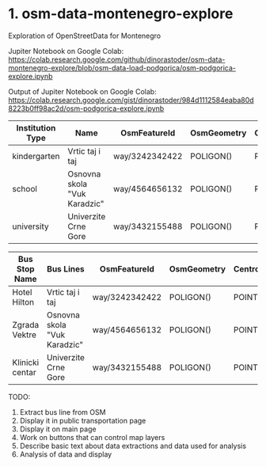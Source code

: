 # 1. osm-data-montenegro-explore
Exploration of OpenStreetData for Montenegro

Jupiter Notebook on Google Colab:
https://colab.research.google.com/github/dinorastoder/osm-data-montenegro-explore/blob/osm-data-load-podgorica/osm-podgorica-explore.ipynb

Output of Jupiter Notebook on Google Colab:
https://colab.research.google.com/gist/dinorastoder/984d1112584eaba80d8223b0ff98ac2d/osm-podgorica-explore.ipynb


| Institution Type | Name | OsmFeatureId | OsmGeometry | Centroid |
| ---------------- | ---- | ------------ | ----------- | -------- |
|  kindergarten | Vrtic taj i taj | way/3242342422 | POLIGON() | POINT() |
|  school | Osnovna skola "Vuk Karadzic" | way/4564656132 | POLIGON() | POINT() |
|  university | Univerzite Crne Gore | way/3432155488 | POLIGON() | POINT() |

| Bus Stop Name | Bus Lines | OsmFeatureId | OsmGeometry | Centroid | Buffer100 | Buffer250 | Buffer500 | Buffer1000 |
| ---------------- | ---- | ------------ | ----------- | -------- | -------- | -------- | -------- | -------- |
|  Hotel Hilton | Vrtic taj i taj | way/3242342422 | POLIGON() | POINT() | POLIGON() | POLIGON() | POLIGON() | POLIGON() |
|  Zgrada Vektre | Osnovna skola "Vuk Karadzic" | way/4564656132 | POLIGON() | POINT() | POLIGON() | POLIGON() | POLIGON() | POLIGON() |
|  Klinicki centar | Univerzite Crne Gore | way/3432155488 | POLIGON() | POINT() | POLIGON() | POLIGON() | POLIGON() | POLIGON() |

TODO:
1. Extract bus line from OSM
2. Display it in public transportation page
3. Display it on main page
4. Work on buttons that can control map layers
5. Describe basic text about data extractions and data used for analysis
6. Analysis of data and display
